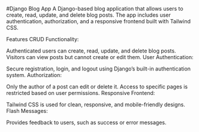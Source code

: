 #Django Blog App
A Django-based blog application that allows users to create, read, update, and delete blog posts. The app includes user authentication, authorization, and a responsive frontend built with Tailwind CSS.

Features
CRUD Functionality:

Authenticated users can create, read, update, and delete blog posts.
Visitors can view posts but cannot create or edit them.
User Authentication:

Secure registration, login, and logout using Django’s built-in authentication system.
Authorization:

Only the author of a post can edit or delete it.
Access to specific pages is restricted based on user permissions.
Responsive Frontend:

Tailwind CSS is used for clean, responsive, and mobile-friendly designs.
Flash Messages:

Provides feedback to users, such as success or error messages.
